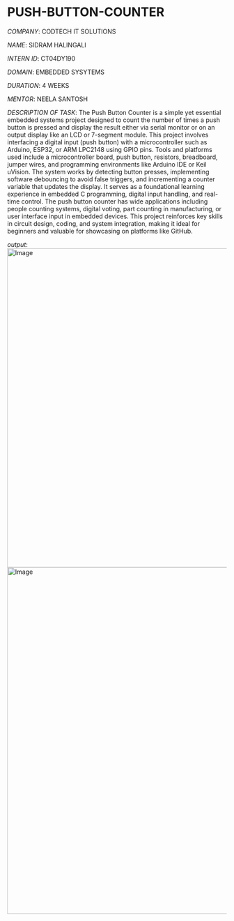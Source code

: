 # PUSH-BUTTON-COUNTER

*COMPANY*: CODTECH IT SOLUTIONS

*NAME*: SIDRAM HALINGALI

*INTERN ID*: CT04DY190

*DOMAIN*: EMBEDDED SYSYTEMS

*DURATION*: 4 WEEKS

*MENTOR*: NEELA SANTOSH

*DESCRIPTION OF TASK*: The Push Button Counter is a simple yet essential embedded systems project designed to count the number of times a push button is pressed and display the result either via serial monitor or on an output display like an LCD or 7-segment module. This project involves interfacing a digital input (push button) with a microcontroller such as Arduino, ESP32, or ARM LPC2148 using GPIO pins. Tools and platforms used include a microcontroller board, push button, resistors, breadboard, jumper wires, and programming environments like Arduino IDE or Keil uVision. The system works by detecting button presses, implementing software debouncing to avoid false triggers, and incrementing a counter variable that updates the display. It serves as a foundational learning experience in embedded C programming, digital input handling, and real-time control. The push button counter has wide applications including people counting systems, digital voting, part counting in manufacturing, or user interface input in embedded devices. This project reinforces key skills in circuit design, coding, and system integration, making it ideal for beginners and valuable for showcasing on platforms like GitHub.

*output*:
<img width="1230" height="732" alt="Image" src="https://github.com/user-attachments/assets/47af7802-132f-4d49-a254-83ab2f6f7c77" />
<img width="1206" height="796" alt="Image" src="https://github.com/user-attachments/assets/257611eb-f21f-4e87-b5c3-872b3f68e700" />




